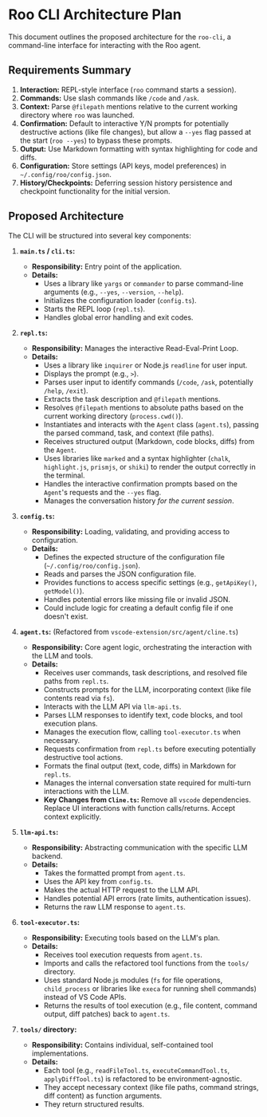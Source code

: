 # Roo CLI Architecture Plan

This document outlines the proposed architecture for the `roo-cli`, a command-line interface for interacting with the Roo agent.

## Requirements Summary

1.  **Interaction:** REPL-style interface (`roo` command starts a session).
2.  **Commands:** Use slash commands like `/code` and `/ask`.
3.  **Context:** Parse `@filepath` mentions relative to the current working directory where `roo` was launched.
4.  **Confirmation:** Default to interactive Y/N prompts for potentially destructive actions (like file changes), but allow a `--yes` flag passed at the start (`roo --yes`) to bypass these prompts.
5.  **Output:** Use Markdown formatting with syntax highlighting for code and diffs.
6.  **Configuration:** Store settings (API keys, model preferences) in `~/.config/roo/config.json`.
7.  **History/Checkpoints:** Deferring session history persistence and checkpoint functionality for the initial version.

## Proposed Architecture

The CLI will be structured into several key components:

1.  **`main.ts` / `cli.ts`:**

    - **Responsibility:** Entry point of the application.
    - **Details:**
        - Uses a library like `yargs` or `commander` to parse command-line arguments (e.g., `--yes`, `--version`, `--help`).
        - Initializes the configuration loader (`config.ts`).
        - Starts the REPL loop (`repl.ts`).
        - Handles global error handling and exit codes.

2.  **`repl.ts`:**

    - **Responsibility:** Manages the interactive Read-Eval-Print Loop.
    - **Details:**
        - Uses a library like `inquirer` or Node.js `readline` for user input.
        - Displays the prompt (e.g., `>`).
        - Parses user input to identify commands (`/code`, `/ask`, potentially `/help`, `/exit`).
        - Extracts the task description and `@filepath` mentions.
        - Resolves `@filepath` mentions to absolute paths based on the current working directory (`process.cwd()`).
        - Instantiates and interacts with the `Agent` class (`agent.ts`), passing the parsed command, task, and context (file paths).
        - Receives structured output (Markdown, code blocks, diffs) from the `Agent`.
        - Uses libraries like `marked` and a syntax highlighter (`chalk`, `highlight.js`, `prismjs`, or `shiki`) to render the output correctly in the terminal.
        - Handles the interactive confirmation prompts based on the `Agent`'s requests and the `--yes` flag.
        - Manages the conversation history _for the current session_.

3.  **`config.ts`:**

    - **Responsibility:** Loading, validating, and providing access to configuration.
    - **Details:**
        - Defines the expected structure of the configuration file (`~/.config/roo/config.json`).
        - Reads and parses the JSON configuration file.
        - Provides functions to access specific settings (e.g., `getApiKey()`, `getModel()`).
        - Handles potential errors like missing file or invalid JSON.
        - Could include logic for creating a default config file if one doesn't exist.

4.  **`agent.ts`:** (Refactored from `vscode-extension/src/agent/cline.ts`)

    - **Responsibility:** Core agent logic, orchestrating the interaction with the LLM and tools.
    - **Details:**
        - Receives user commands, task descriptions, and resolved file paths from `repl.ts`.
        - Constructs prompts for the LLM, incorporating context (like file contents read via `fs`).
        - Interacts with the LLM API via `llm-api.ts`.
        - Parses LLM responses to identify text, code blocks, and tool execution plans.
        - Manages the execution flow, calling `tool-executor.ts` when necessary.
        - Requests confirmation from `repl.ts` before executing potentially destructive tool actions.
        - Formats the final output (text, code, diffs) in Markdown for `repl.ts`.
        - Manages the internal conversation state required for multi-turn interactions with the LLM.
        - **Key Changes from `Cline.ts`:** Remove all `vscode` dependencies. Replace UI interactions with function calls/returns. Accept context explicitly.

5.  **`llm-api.ts`:**

    - **Responsibility:** Abstracting communication with the specific LLM backend.
    - **Details:**
        - Takes the formatted prompt from `agent.ts`.
        - Uses the API key from `config.ts`.
        - Makes the actual HTTP request to the LLM API.
        - Handles potential API errors (rate limits, authentication issues).
        - Returns the raw LLM response to `agent.ts`.

6.  **`tool-executor.ts`:**

    - **Responsibility:** Executing tools based on the LLM's plan.
    - **Details:**
        - Receives tool execution requests from `agent.ts`.
        - Imports and calls the refactored tool functions from the `tools/` directory.
        - Uses standard Node.js modules (`fs` for file operations, `child_process` or libraries like `execa` for running shell commands) instead of VS Code APIs.
        - Returns the results of tool execution (e.g., file content, command output, diff patches) back to `agent.ts`.

7.  **`tools/` directory:**
    - **Responsibility:** Contains individual, self-contained tool implementations.
    - **Details:**
        - Each tool (e.g., `readFileTool.ts`, `executeCommandTool.ts`, `applyDiffTool.ts`) is refactored to be environment-agnostic.
        - They accept necessary context (like file paths, command strings, diff content) as function arguments.
        - They return structured results.
